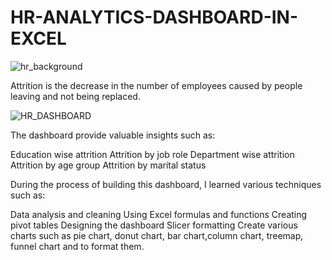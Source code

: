 # HR-ANALYTICS-DASHBOARD-IN-EXCEL

![hr_background](https://user-images.githubusercontent.com/83853757/232272338-05c3d406-d208-48eb-b1f6-860696dcc6a6.jpeg)
 
Attrition is the decrease in the number of employees caused by people leaving and not being replaced.

![HR_DASHBOARD](https://user-images.githubusercontent.com/83853757/232272405-211caaf0-e689-4ac3-b45b-dc57f2788220.png)

The dashboard provide valuable insights such as:

Education wise attrition
Attrition by job role
Department wise attrition
Attrition by age group
Attrition by marital status

During the process of building this dashboard, I learned various techniques such as:

Data analysis and cleaning
Using Excel formulas and functions
Creating pivot tables
Designing the dashboard
Slicer formatting
Create various charts such as pie chart, donut chart, bar chart,column chart, treemap, funnel chart and to format them.
